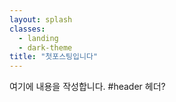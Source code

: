 ```yaml
---
layout: splash
classes:
  - landing
  - dark-theme
title: "첫포스팅입니다"
---
```

여기에 내용을 작성합니다.
#header
헤더?

